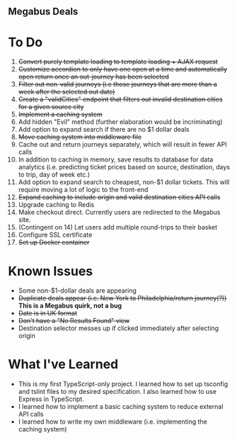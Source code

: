 ## Megabus Deals

# To Do
1. ~~Convert purely template loading to template loading + AJAX request~~
2. ~~Customize accordion to only have one open at a time and automatically open return once an out-journey has been selected~~
3. ~~Filter out non-valid journeys (i.e those journeys that are more than a week after the selected out date)~~
4. ~~Create a "validCities" endpoint that filters out invalid destination cities for a given source city~~
5. ~~Implement a caching system~~
6. Add hidden "Evil" method (further elaboration would be incriminating)
7. Add option to expand search if there are no $1 dollar deals
8. ~~Move caching system into middleware file~~
9. Cache out and return journeys separately, which will result in fewer API calls
10. In addition to caching in memory, save results to database for data analytics (i.e. predicting ticket prices based on source, destination, days to trip, day of week etc.) 
11. Add option to expand search to cheapest, non-$1 dollar tickets. This will require moving a lot of logic to the front-end
12. ~~Expand caching to include origin and valid destination cities API calls~~
13. Upgrade caching to Redis
14. Make checkout direct. Currently users are redirected to the Megabus site.
15. (Contingent on 14) Let users add multiple round-trips to their basket
16. Configure SSL certificate
17. ~~Set up Docker container~~

# Known Issues
- Some non-$1-dollar deals are appearing
- ~~Duplicate deals appear (i.e. New York to Philadelphia/return journey(?))~~ **This is a Megabus quirk, not a bug**
- ~~Date is in UK format~~
- ~~Don't have a "No Results Found" view~~
- Destination selector messes up if clicked immediately after selecting origin

# What I've Learned
- This is my first TypeScript-only project. I learned how to set up tsconfig and tslint files to my desired specification. I also learned how to use Express in TypeScript.
- I learned how to implement a basic caching system to reduce external API calls
- I learned how to write my own middleware (i.e. implementing the caching system)
